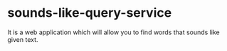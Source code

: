 # sounds-like-query-service
 It is a web application which will allow you to find words that sounds like given text.
